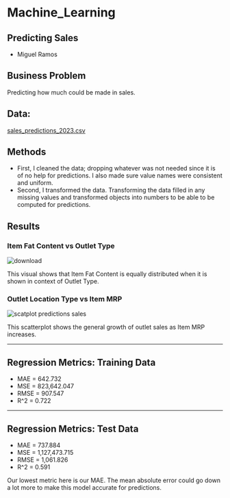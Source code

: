 # Machine_Learning
## Predicting Sales
- Miguel Ramos
## Business Problem
Predicting how much could be made in sales.
## Data:
[sales_predictions_2023.csv](https://github.com/Mrammoss/Machine_Learning/files/12899026/sales_predictions_2023.csv)
## Methods
- First, I cleaned the data; dropping whatever was not needed since it is of no help for predictions. I also made sure value names were consistent and uniform.
- Second, I transformed the data. Transforming the data filled in any missing values and transformed objects into numbers to be able to be computed for predictions.
## Results
### Item Fat Content vs Outlet Type
![download](https://github.com/Mrammoss/Machine_Learning/assets/142689773/e6249a41-2037-4027-aa82-8849b1c8215f)

This visual shows that Item Fat Content is equally distributed when it is shown in context of Outlet Type.

### Outlet Location Type vs Item MRP
![scatplot predictions sales](https://github.com/Mrammoss/Machine_Learning/assets/142689773/24da8d40-63d6-48be-95d2-514de6598789)

This scatterplot shows the general growth of outlet sales as Item MRP increases.

------------------------------------------------------------
Regression Metrics: Training Data
------------------------------------------------------------
- MAE = 642.732
- MSE = 823,642.047
- RMSE = 907.547
- R^2 = 0.722

------------------------------------------------------------
Regression Metrics: Test Data
------------------------------------------------------------
- MAE = 737.884
- MSE = 1,127,473.715
- RMSE = 1,061.826
- R^2 = 0.591

Our lowest metric here is our MAE. The mean absolute error could go down a lot more to make this model accurate for predictions.
  
